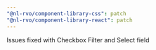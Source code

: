 ```yaml
---
"@nl-rvo/component-library-css": patch
"@nl-rvo/component-library-react": patch
---
```


Issues fixed with Checkbox Filter and Select field
